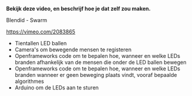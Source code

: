 **Bekijk deze video, en beschrijf hoe je dat zelf zou maken.**

Blendid - Swarm

https://vimeo.com/2083865

- Tientallen LED ballen
- Camera's om bewegende mensen te registeren
- Openframeworks code om te bepalen hoe, wanneer en welke LEDs branden  afhankelijk van de mensen die onder de LED ballen bewegen 
- Openframeworks code om te bepalen hoe, wanneer en welke LEDs branden wanneer er geen beweging plaats vindt, vooraf bepaalde algorithmes  
- Arduino om de LEDs aan te sturen
